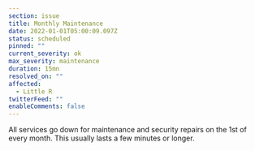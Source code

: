 ```yaml
---
section: issue
title: Monthly Maintenance
date: 2022-01-01T05:00:09.097Z
status: scheduled
pinned: ""
current_severity: ok
max_severity: maintenance
duration: 15mn
resolved_on: ""
affected:
  - Little R
twitterFeed: ""
enableComments: false
---
```

All services go down for maintenance and security repairs on the 1st of every month. This usually lasts a few minutes or longer.